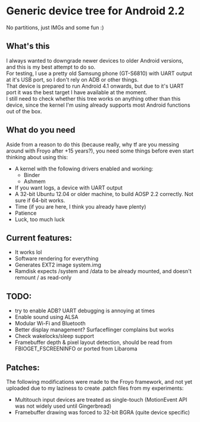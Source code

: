 # Generic device tree for Android 2.2
No partitions, just IMGs and some fun :)

## What's this
I always wanted to downgrade newer devices to older Android versions, and this is my best attempt to do so.  
For testing, I use a pretty old Samsung phone (GT-S6810) with UART output at it's USB port, so I don't rely on ADB or other things.  
That device is prepared to run Android 4.1 onwards, but due to it's UART port it was the best target I have available at the moment.  
I still need to check whether this tree works on anything other than this device, since the kernel I'm using already supports most Android functions out of the box.

## What do you need
Aside from a reason to do this (because really, why tf are you messing around with Froyo after +15 years?), you need some things before even start thinking about using this:
* A kernel with the following drivers enabled and working:
  - Binder
  - Ashmem
* If you want logs, a device with UART output
* A 32-bit Ubuntu 12.04 or older machine, to build AOSP 2.2 correctly. Not sure if 64-bit works.
* Time (if you are here, I think you already have plenty)
* Patience
* Luck, too much luck

## Current features: 
* It works lol
* Software rendering for everything
* Generates EXT2 image system.img
* Ramdisk expects /system and /data to be already mounted, and doesn't remount / as read-only

## TODO: 
* try to enable ADB? UART debugging is annoying at times
* Enable sound using ALSA
* Modular Wi-Fi and Bluetooth
* Better display management? Surfaceflinger complains but works
* Check wakelocks/sleep support
* Framebuffer depth & pixel layout detection, should be read from FBIOGET_FSCREENINFO or ported from Libaroma

## Patches:
The following modifications were made to the Froyo framework, and not yet uploaded due to my laziness to create .patch files from my experiments:
* Multitouch input devices are treated as single-touch (MotionEvent API was not widely used until Gingerbread)
* Framebuffer drawing was forced to 32-bit BGRA (quite device specific)
